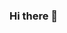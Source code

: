 ### Hi there 👋

<!--
**whitecr0wz/whitecr0wz** is a ✨ _special_ ✨ repository because its `README.md` (this file) appears on your GitHub profile.


#### Interests

+ Web Pentesting.
+ Network Pentesting.
+ Active Directory.
+ Backdooring.
+ Linux/Windows Shellcoding.
+ Assembly.

#### Certs

+ OSCP
+ SLAE32
+ VHL/VHL+
